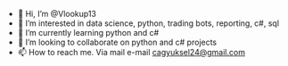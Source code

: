 - 👋 Hi, I’m @Vlookup13
- 👀 I’m interested in data science, python, trading bots, reporting, c#, sql
- 🌱 I’m currently learning python and c#
- 💞️ I’m looking to collaborate on python and c# projects
- 📫 How to reach me. Via mail e-mail cagyuksel24@gmail.com

<!---
Vlookup13/Vlookup13 is a ✨ special ✨ repository because its `README.md` (this file) appears on your GitHub profile.
You can click the Preview link to take a look at your changes.
--->
